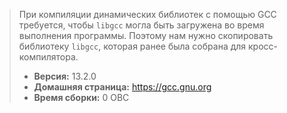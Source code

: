 > При компиляции динамических библиотек с помощью GCC требуется, чтобы `libgcc` могла быть загружена во время выполнения программы. Поэтому нам нужно скопировать библиотеку `libgcc`, которая ранее была собрана для кросс-компилятора.
> - **Версия:** 13.2.0
> - **Домашняя страница:** <https://gcc.gnu.org>
> - **Время сборки:** 0 ОВС
